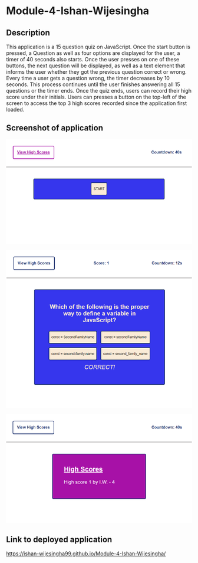 # Module-4-Ishan-Wijesingha



## Description
This application is a 15 question quiz on JavaScript. Once the start button is pressed, a Question as well as four options are displayed for the user, a timer of 40 seconds also starts.
Once the user presses on one of these buttons, the next question will be displayed, as well as a text element that informs the user whether they got the previous question correct or wrong. 
Every time a user gets a question wrong, the timer decreases by 10 seconds. This process continues until the user finishes answering all 15 questions or the timer ends. 
Once the quiz ends, users can record their high score under their initials. 
Users can presses a button on the top-left of the screen to access the top 3 high scores recorded since the application first loaded.

## Screenshot of application
![screenshot-1](./assets/images/screenshot-1.png)

![screenshot-2](./assets/images/screenshot-2.png)

![screenshot-3](./assets/images/screenshot-3.png)

## Link to deployed application
https://ishan-wijesingha99.github.io/Module-4-Ishan-Wijesingha/

